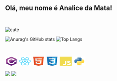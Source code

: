 <h2>Olá, meu nome é Analice da Mata!</h2> 

  <br>
  
  ![cute](https://github.com/Aninha8925/Aninha8925/assets/142676052/58299ba2-cd7c-4838-855b-4ac2f62734f0)




![Anurag's GitHub stats](https://github-readme-stats.vercel.app/api?username=Aninha8925&show_icons=true&theme=tokyonight&locale=pt-br&langs_count=20) ![Top Langs](https://github-readme-stats.vercel.app/api/top-langs/?username=Aninha8925&layout=compact&theme=tokyonight&locale=pt-br&langs_count=20&card_width=467&card_height=180em)


  <br>
  
<div style="display: inline_block"><br>
  <img align="center" alt="Ana-Csharp" height="30" width="40" src="https://raw.githubusercontent.com/devicons/devicon/master/icons/csharp/csharp-original.svg">
  <img align="center" alt="Ana-React" height="30" width="40" src="https://raw.githubusercontent.com/devicons/devicon/master/icons/react/react-original.svg">
  <img align="center" alt="Ana-HTML" height="30" width="40" src="https://raw.githubusercontent.com/devicons/devicon/master/icons/html5/html5-original.svg">
  <img align="center" alt="Ana-CSS" height="30" width="40" src="https://raw.githubusercontent.com/devicons/devicon/master/icons/css3/css3-original.svg">
  <img align="center" alt="Ana-Js" height="30" width="40" src="https://raw.githubusercontent.com/devicons/devicon/master/icons/javascript/javascript-plain.svg">
  <img align="center" alt="Ana-Python" height="30" width="40" src="https://raw.githubusercontent.com/devicons/devicon/master/icons/python/python-original.svg">    

 


 
</div>

<br>
<a href="https://www.instagram.com/_aninhatdm_/" target="_blank"><img src="https://img.shields.io/badge/-Instagram-%23E4405F?style=for-the-badge&logo=instagram&logoColor=white" target="_blank"></a>
<a href="https://www.linkedin.com/in/analice-da-mata-9a4749285/" target="_blank"><img src="https://img.shields.io/badge/-LinkedIn-%230077B5?style=for-the-badge&logo=linkedin&logoColor=white" target="_blank"></a> 
